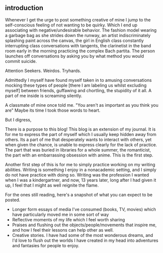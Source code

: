 ## introduction

Whenever I get the urge to post something creative of mine I jump to the self-conscious feeling of not wanting to be quirky. Which I end up associating with negative/undesirable behavior. The fashion model wearing a garbage bag as she strides down the runway, an artist indiscriminately splashing paint across the canvas, the girl in English class constantly interrupting class conversations with tangents, the clarinetist in the band room early in the morning practicing the complex Bach partita. The person launches off conversations by asking you by what method you would commit suicide.

Attention Seekers. Weirdos. Tryhards.

Admittedly I myself have found myself taken in to amusing conversations mocking these types of people [there I am labeling us whilst excluding myself] between friends, guffawing and chortling, the stupidity of it all. A part of me inside is screaming silently.

A classmate of mine once told me.
"You aren't as important as you think you are"
Maybe its time I took those words to heart.

But I digress,

There is a purpose to this blog! This blog is an extension of my journal. It is for me to express the part of myself which I usually keep hidden away from others. Its a part of me that desperately wants to interact with others, yet when given the chance, is unable to express clearly for the lack of practice. The part that was buried in libraries for a whole summer, the romanticist, the part with an embarrassing obsession with anime. This is the first step.

Another first step of this is for me to simply practice working on my writing abilities. Writing is something I enjoy in a nonacademic setting, and I simply do not have practice with doing so. Writing was the profession I wanted when I was a kindergartner, and now, 13 years later, long after I had given it up, I feel that I might as well reignite the flame.

For the ones still reading, here's a snapshot of what you can expect to be posted.
* Longer form essays of media I've consumed (books, TV, movies) which have particularly moved me in some sort of way
* Reflective moments of my life which I feel worth sharing
* Praises and flushing out the objects/people/movements that inspire me, and how I feel their lessons can help other as well.
* Creative stories. I have had some of the most wonderous dreams, and I'd love to flush out the worlds I have created in my head into adventures and fantasies for people to enjoy.